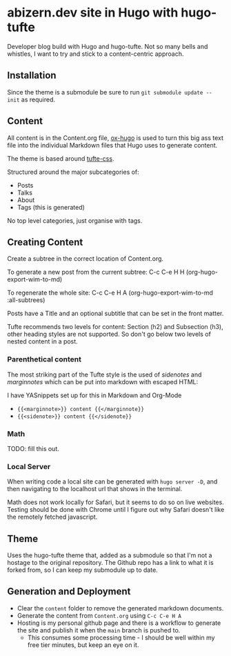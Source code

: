 # abizern.dev site in Hugo with hugo-tufte

Developer blog build with Hugo and hugo-tufte. Not so many bells and whistles, I want to try and stick to a content-centric approach.

## Installation

Since the theme is a submodule be sure to run `git submodule update --init` as required.

## Content

All content is in the Content.org file, [ox-hugo](https://hugo-tufte.netlify.app/posts/tufte-css/) is used to turn this big ass text file into the individual Markdown files that Hugo uses to generate content.

The theme is based around [tufte-css](https://hugo-tufte.netlify.app/posts/tufte-css/).

Structured around the major subcategories of:

- Posts
- Talks
- About
- Tags (this is generated)

No top level categories, just organise with tags.

## Creating Content

Create a subtree in the correct location of Content.org.

To generate a new post from the current subtree:
    C-c C-e H H (org-hugo-export-wim-to-md)
    
To regenerate the whole site:
    C-c C-e H A (org-hugo-export-wim-to-md :all-subtrees)

Posts have a Title and an optional subtitle that can be set in the front matter.

Tufte recommends two levels for content: Section (h2) and Subsection (h3), other heading styles are not supported. So don't go below two levels of nested content in a post.

### Parenthetical content

The most striking part of the Tufte style is the used of _sidenotes_ and _marginnotes_ which can be put into markdown with escaped HTML:

I have YASnippets set up for this in Markdown and Org-Mode

- `{{<marginnote>}} content {{</marginnote}}`
- `{{<sidenote>}} content {{</sidenote}}`

### Math

TODO: fill this out.

### Local Server

When writing code a local site can be generated with `hugo server -D`, and then navigating to the localhost url that shows in the terminal.

Math does not work locally for Safari, but it seems to do so on live websites. Testing should be done with Chrome until I figure out why Safari doesn't like the remotely fetched javascript.


## Theme

Uses the hugo-tufte theme that, added as a submodule so that I'm not a hostage to the original repository. The Github repo has a link to what it is forked from, so I can keep my submodule up to date.

## Generation and Deployment

- Clear the `content` folder to remove the generated markdown documents.
- Generate the content from `Content.org` using `C-c C-e H A`
- Hosting is my personal github page and there is a workflow to generate the site and publish it when the `main` branch is pushed to.
  - This consumes some processing time - I should be well within my free tier minutes, but keep an eye on it.
